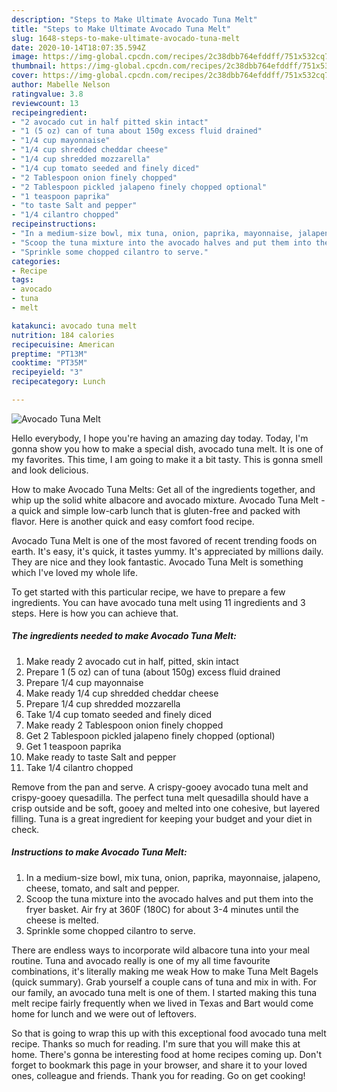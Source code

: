 ```yaml
---
description: "Steps to Make Ultimate Avocado Tuna Melt"
title: "Steps to Make Ultimate Avocado Tuna Melt"
slug: 1648-steps-to-make-ultimate-avocado-tuna-melt
date: 2020-10-14T18:07:35.594Z
image: https://img-global.cpcdn.com/recipes/2c38dbb764efddff/751x532cq70/avocado-tuna-melt-recipe-main-photo.jpg
thumbnail: https://img-global.cpcdn.com/recipes/2c38dbb764efddff/751x532cq70/avocado-tuna-melt-recipe-main-photo.jpg
cover: https://img-global.cpcdn.com/recipes/2c38dbb764efddff/751x532cq70/avocado-tuna-melt-recipe-main-photo.jpg
author: Mabelle Nelson
ratingvalue: 3.8
reviewcount: 13
recipeingredient:
- "2 avocado cut in half pitted skin intact"
- "1 (5 oz) can of tuna about 150g excess fluid drained"
- "1/4 cup mayonnaise"
- "1/4 cup shredded cheddar cheese"
- "1/4 cup shredded mozzarella"
- "1/4 cup tomato seeded and finely diced"
- "2 Tablespoon onion finely chopped"
- "2 Tablespoon pickled jalapeno finely chopped optional"
- "1 teaspoon paprika"
- "to taste Salt and pepper"
- "1/4 cilantro chopped"
recipeinstructions:
- "In a medium-size bowl, mix tuna, onion, paprika, mayonnaise, jalapeno, cheese, tomato, and salt and pepper."
- "Scoop the tuna mixture into the avocado halves and put them into the fryer basket. Air fry at 360F (180C) for about 3-4 minutes until the cheese is melted."
- "Sprinkle some chopped cilantro to serve."
categories:
- Recipe
tags:
- avocado
- tuna
- melt

katakunci: avocado tuna melt 
nutrition: 184 calories
recipecuisine: American
preptime: "PT13M"
cooktime: "PT35M"
recipeyield: "3"
recipecategory: Lunch

---
```



![Avocado Tuna Melt](https://img-global.cpcdn.com/recipes/2c38dbb764efddff/751x532cq70/avocado-tuna-melt-recipe-main-photo.jpg)

Hello everybody, I hope you're having an amazing day today. Today, I'm gonna show you how to make a special dish, avocado tuna melt. It is one of my favorites. This time, I am going to make it a bit tasty. This is gonna smell and look delicious.

How to make Avocado Tuna Melts: Get all of the ingredients together, and whip up the solid white albacore and avocado mixture. Avocado Tuna Melt - a quick and simple low-carb lunch that is gluten-free and packed with flavor. Here is another quick and easy comfort food recipe.

Avocado Tuna Melt is one of the most favored of recent trending foods on earth. It's easy, it's quick, it tastes yummy. It's appreciated by millions daily. They are nice and they look fantastic. Avocado Tuna Melt is something which I've loved my whole life.


To get started with this particular recipe, we have to prepare a few ingredients. You can have avocado tuna melt using 11 ingredients and 3 steps. Here is how you can achieve that.

<!--inarticleads1-->

##### The ingredients needed to make Avocado Tuna Melt:

1. Make ready 2 avocado cut in half, pitted, skin intact
1. Prepare 1 (5 oz) can of tuna (about 150g) excess fluid drained
1. Prepare 1/4 cup mayonnaise
1. Make ready 1/4 cup shredded cheddar cheese
1. Prepare 1/4 cup shredded mozzarella
1. Take 1/4 cup tomato seeded and finely diced
1. Make ready 2 Tablespoon onion finely chopped
1. Get 2 Tablespoon pickled jalapeno finely chopped (optional)
1. Get 1 teaspoon paprika
1. Make ready to taste Salt and pepper
1. Take 1/4 cilantro chopped


Remove from the pan and serve. A crispy-gooey avocado tuna melt and crispy-gooey quesadilla. The perfect tuna melt quesadilla should have a crisp outside and be soft, gooey and melted into one cohesive, but layered filling. Tuna is a great ingredient for keeping your budget and your diet in check. 

<!--inarticleads2-->

##### Instructions to make Avocado Tuna Melt:

1. In a medium-size bowl, mix tuna, onion, paprika, mayonnaise, jalapeno, cheese, tomato, and salt and pepper.
1. Scoop the tuna mixture into the avocado halves and put them into the fryer basket. Air fry at 360F (180C) for about 3-4 minutes until the cheese is melted.
1. Sprinkle some chopped cilantro to serve.


There are endless ways to incorporate wild albacore tuna into your meal routine. Tuna and avocado really is one of my all time favourite combinations, it&#39;s literally making me weak How to make Tuna Melt Bagels (quick summary). Grab yourself a couple cans of tuna and mix in with. For our family, an avocado tuna melt is one of them. I started making this tuna melt recipe fairly frequently when we lived in Texas and Bart would come home for lunch and we were out of leftovers. 

So that is going to wrap this up with this exceptional food avocado tuna melt recipe. Thanks so much for reading. I'm sure that you will make this at home. There's gonna be interesting food at home recipes coming up. Don't forget to bookmark this page in your browser, and share it to your loved ones, colleague and friends. Thank you for reading. Go on get cooking!
